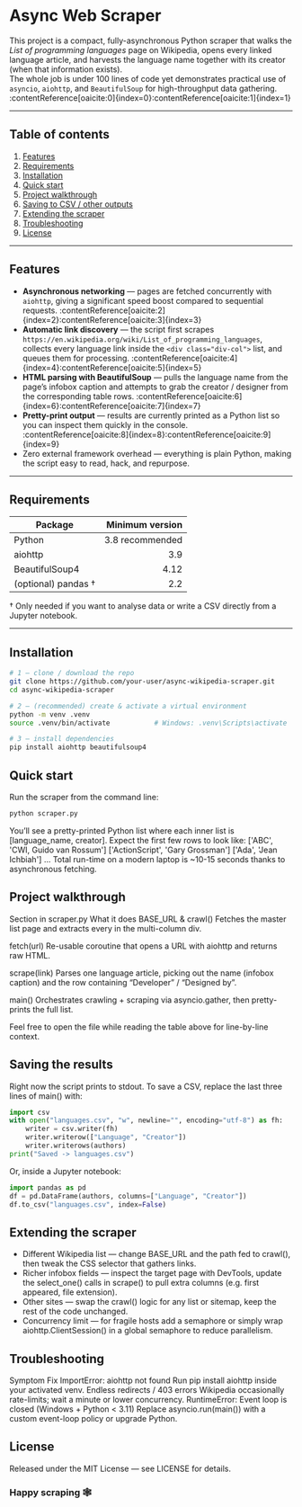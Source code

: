 # Async Web Scraper

This project is a compact, fully-asynchronous Python scraper that walks the
*List of programming languages* page on Wikipedia, opens every linked language
article, and harvests the language name together with its creator (when that
information exists).  
The whole job is under 100 lines of code yet demonstrates practical use of
`asyncio`, `aiohttp`, and `BeautifulSoup` for high-throughput data gathering. :contentReference[oaicite:0]{index=0}:contentReference[oaicite:1]{index=1}

---

## Table of contents
1. [Features](#features)  
2. [Requirements](#requirements)  
3. [Installation](#installation)  
4. [Quick start](#quick-start)  
5. [Project walkthrough](#project-walkthrough)  
6. [Saving to CSV / other outputs](#saving-the-results)  
7. [Extending the scraper](#extending-the-scraper)  
8. [Troubleshooting](#troubleshooting)  
9. [License](#license)

---

## Features<a id="features"></a>

* **Asynchronous networking** — pages are fetched concurrently with
  `aiohttp`, giving a significant speed boost compared to sequential
  requests. :contentReference[oaicite:2]{index=2}:contentReference[oaicite:3]{index=3}  
* **Automatic link discovery** — the script first scrapes
  `https://en.wikipedia.org/wiki/List_of_programming_languages`,
  collects every language link inside the `<div class="div-col">` list, and
  queues them for processing. :contentReference[oaicite:4]{index=4}:contentReference[oaicite:5]{index=5}  
* **HTML parsing with BeautifulSoup** — pulls the language name from the
  page’s infobox caption and attempts to grab the creator / designer from the
  corresponding table rows. :contentReference[oaicite:6]{index=6}:contentReference[oaicite:7]{index=7}  
* **Pretty-print output** — results are currently printed as a Python list
  so you can inspect them quickly in the console. :contentReference[oaicite:8]{index=8}:contentReference[oaicite:9]{index=9}  
* Zero external framework overhead — everything is plain Python,
  making the script easy to read, hack, and repurpose.

---

## Requirements<a id="requirements"></a>

| Package          | Minimum version |
| ---------------- | --------------: |
| Python           | 3.8 recommended |
| aiohttp          | 3.9            |
| BeautifulSoup4   | 4.12           |
| (optional) pandas † | 2.2           |

† Only needed if you want to analyse data or write a CSV directly from a
Jupyter notebook.

---

## Installation<a id="installation"></a>

```bash
# 1 – clone / download the repo
git clone https://github.com/your-user/async-wikipedia-scraper.git
cd async-wikipedia-scraper

# 2 – (recommended) create & activate a virtual environment
python -m venv .venv
source .venv/bin/activate           # Windows: .venv\Scripts\activate

# 3 – install dependencies
pip install aiohttp beautifulsoup4
```

## Quick start<a id="quick-start"></a>
Run the scraper from the command line:

```bash
python scraper.py
```
You’ll see a pretty-printed Python list where each inner list is
[language_name, creator]. Expect the first few rows to look like:
['ABC', 'CWI, Guido van Rossum']
['ActionScript', 'Gary Grossman']
['Ada', 'Jean Ichbiah']
...
Total run-time on a modern laptop is ~10-15 seconds thanks to asynchronous
fetching.

## Project walkthrough<a id="project-walkthrough"></a>
Section in scraper.py	What it does
BASE_URL & crawl()	Fetches the master list page and extracts every <a> in the multi-column div. 

fetch(url)	Re-usable coroutine that opens a URL with aiohttp and returns raw HTML. 

scrape(link)	Parses one language article, picking out the name (infobox caption) and the row containing “Developer” / “Designed by”. 

main()	Orchestrates crawling + scraping via asyncio.gather, then pretty-prints the full list. 


Feel free to open the file while reading the table above for line-by-line
context.

## Saving the results<a id="saving-the-results"></a>
Right now the script prints to stdout.
To save a CSV, replace the last three lines of main() with:

```python
import csv
with open("languages.csv", "w", newline="", encoding="utf-8") as fh:
    writer = csv.writer(fh)
    writer.writerow(["Language", "Creator"])
    writer.writerows(authors)
print("Saved -> languages.csv")
```
Or, inside a Jupyter notebook:

```python
import pandas as pd
df = pd.DataFrame(authors, columns=["Language", "Creator"])
df.to_csv("languages.csv", index=False)
```

## Extending the scraper<a id="extending-the-scraper"></a>
- Different Wikipedia list — change BASE_URL and the path fed to crawl(), then tweak the CSS selector that gathers links.
- Richer infobox fields — inspect the target page with DevTools, update the select_one() calls in scrape() to pull extra columns (e.g. first appeared, file extension).
- Other sites — swap the crawl() logic for any list or sitemap, keep the rest of the code unchanged.
- Concurrency limit — for fragile hosts add a semaphore or simply wrap aiohttp.ClientSession() in a global semaphore to reduce parallelism.

## Troubleshooting<a id="troubleshooting"></a>
Symptom	Fix
ImportError: aiohttp not found	Run pip install aiohttp inside your activated venv.
Endless redirects / 403 errors	Wikipedia occasionally rate-limits; wait a minute or lower concurrency.
RuntimeError: Event loop is closed (Windows + Python < 3.11)	Replace asyncio.run(main()) with a custom event-loop policy or upgrade Python.

## License<a id="license"></a>
Released under the MIT License — see LICENSE for details.

### Happy scraping 🕸️
